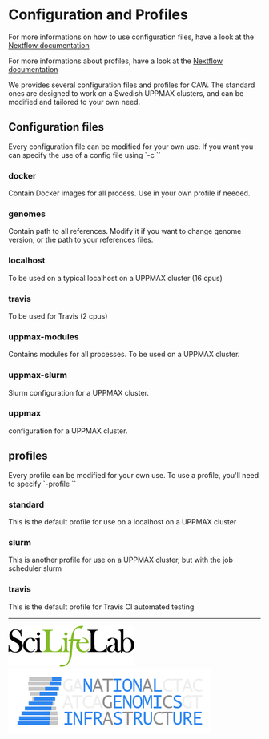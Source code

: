 # Configuration and Profiles

For more informations on how to use configuration files, have a look at the [Nextflow documentation](https://www.nextflow.io/docs/latest/config.html)

For more informations about profiles, have a look at the [Nextflow documentation](https://www.nextflow.io/docs/latest/config.html#config-profiles)

We provides several configuration files and profiles for CAW. The standard ones are designed to work on a Swedish UPPMAX clusters, and can be modified and tailored to your own need.

## Configuration files

Every configuration file can be modified for your own use. If you want you can specify the use of a config file using `-c <config file>``

### docker
Contain Docker images for all process. Use in your own profile if needed.
### genomes
Contain path to all references. Modify it if you want to change genome version, or the path to your references files.
### localhost
To be used on a typical localhost on a UPPMAX cluster (16 cpus)
### travis
To be used for Travis (2 cpus)
### uppmax-modules
Contains modules for all processes. To be used on a UPPMAX cluster.
### uppmax-slurm
Slurm configuration for a UPPMAX cluster.
### uppmax
configuration for a UPPMAX cluster.

## profiles

Every profile can be modified for your own use. To use a profile, you'll need to specify `-profile <profile>``

### standard
This is the default profile for use on a localhost on a UPPMAX cluster
### slurm
This is another profile for use on a UPPMAX cluster, but with the job scheduler slurm
### travis
This is the default profile for Travis CI automated testing

--------------------------------------------------------------------------------

[![](images/SciLifeLab_logo.png "SciLifeLab")][scilifelab-link] [![](images/NGI-final-small.png "NGI")][ngi-link]

[ngi-link]: https://ngisweden.scilifelab.se/
[scilifelab-link]: http://www.scilifelab.se/
